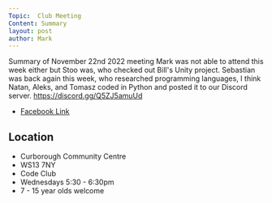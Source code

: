 ```yaml
---
Topic:  Club Meeting
Content: Summary
layout: post
author: Mark
---
```

Summary of November 22nd 2022 meeting
Mark was not able to attend this week either but Stoo was, who checked out Bill's Unity project.
Sebastian was back again this week, who researched programming languages, I think
Natan, Aleks, and Tomasz coded in Python and posted it to our Discord server.
https://discord.gg/Q5ZJ5amuUd



* [Facebook Link](https://www.facebook.com/720665616418529/posts/644602520691506)

## Location

* Curborough Community Centre
* WS13 7NY
* Code Club
* Wednesdays 5:30 - 6:30pm
* 7 - 15 year olds welcome

